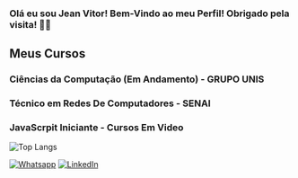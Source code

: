 ### Olá eu sou Jean Vitor! Bem-Vindo ao meu Perfil! Obrigado pela visita! ✌🏼

## Meus Cursos
### Ciências da Computação (Em Andamento) - GRUPO UNIS
### Técnico em Redes De Computadores - SENAI
### JavaScrpit Iniciante - Cursos Em Video

![Top Langs](https://github-readme-stats.vercel.app/api/top-langs/?username=anuraghazra&size_weight=0.5&count_weight=0.5)


[![Whatsapp](https://img.shields.io/badge/WhatsApp-25D366?style=for-the-badge&logo=whatsapp&logoColor=white)](https://wa.me/5535988963222)
[![LinkedIn](https://img.shields.io/badge/LinkedIn-0077B5?style=for-the-badge&logo=linkedin&logoColor=white)](https://www.linkedin.com/in/jean-vitor-da-silva-lopes-881ab422b/)

